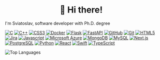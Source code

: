 # **<div align="center"> 👋 Hi there!</div>**
I'm Sviatoslav, software developer with Ph.D. degree

<!-- ⚡ Technologies -->

[![C](https://img.shields.io/badge/C-A8B9CC?style=flat-square&logo=c&logoColor=white)](https://en.wikipedia.org/wiki/C_(programming_language))
[![C++](https://img.shields.io/badge/C++-00599C?style=flat-square&logo=c%2B%2B&logoColor=white)](https://en.wikipedia.org/wiki/C%2B%2B)
[![CSS3](https://img.shields.io/badge/CSS3-1572B6?style=flat-square&logo=css3&logoColor=white)](https://developer.mozilla.org/en-US/docs/Web/CSS)
[![Docker](https://img.shields.io/badge/Docker-2496ED?style=flat-square&logo=docker&logoColor=white)](https://www.docker.com/)
[![Flask](https://img.shields.io/badge/Flask-000000?style=flat-square&logo=flask&logoColor=white)](https://palletsprojects.com/p/flask/)
[![FastAPI](https://img.shields.io/badge/FastAPI-009688?style=flat-square&logo=fastapi&logoColor=white)](https://fastapi.tiangolo.com/)
[![GitHub](https://img.shields.io/badge/GitHub-181717?style=flat-square&logo=github&logoColor=white)](https://github.com/)
[![Git](https://img.shields.io/badge/Git-F05032?style=flat-square&logo=git&logoColor=white)](https://git-scm.com/)
[![HTML5](https://img.shields.io/badge/HTML5-E34F26?style=flat-square&logo=html5&logoColor=white)](https://developer.mozilla.org/en-US/docs/Web/HTML)
[![Jira](https://img.shields.io/badge/Jira-0052CC?style=flat-square&logo=jira&logoColor=white)](https://www.atlassian.com/software/jira)
[![Javascript](https://img.shields.io/badge/Javascript-F7DF1E?style=flat-square&logo=javascript&logoColor=black)](https://developer.mozilla.org/en-US/docs/Web/JavaScript)
[![Microsoft Azure](https://img.shields.io/badge/Microsoft_Azure-0089D6?style=flat-square&logo=microsoft-azure&logoColor=white)](https://azure.microsoft.com/)
[![MongoDB](https://img.shields.io/badge/MongoDB-47A248?style=flat-square&logo=mongodb&logoColor=white)](https://www.mongodb.com/)
[![MySQL](https://img.shields.io/badge/MySQL-4479A1?style=flat-square&logo=mysql&logoColor=white)](https://www.mysql.com/)
[![Next.js](https://img.shields.io/badge/Next.js-000000?style=flat-square&logo=next.js&logoColor=white)](https://nextjs.org/)
[![PostgreSQL](https://img.shields.io/badge/PostgreSQL-336791?style=flat-square&logo=postgresql&logoColor=white)](https://www.postgresql.org/)
[![Python](https://img.shields.io/badge/Python-3776AB?style=flat-square&logo=python&logoColor=white)](https://www.python.org/)
[![React](https://img.shields.io/badge/React-61DAFB?style=flat-square&logo=react&logoColor=white)](https://reactjs.org/)
[![Swift](https://img.shields.io/badge/Swift-FA7343?style=flat-square&logo=swift&logoColor=white)](https://developer.apple.com/swift/)
[![TypeScript](https://img.shields.io/badge/TypeScript-007ACC?style=flat-square&logo=typescript&logoColor=white)](https://www.typescriptlang.org/)

<!-- **Get in touch:** -->
<!-- [![Github Badge](https://img.shields.io/badge/-Dartrisen-grey?style=flat&logo=github&logoColor=white&link=https://github.com/Dartrisen/)](https://www.github.com/Dartrisen/)
[![Twitter Badge](https://img.shields.io/badge/-Dartrisen-grey?style=flat&logo=twitter&logoColor=white&link=https://twitter.com/Dartrisen/)](https://twitter.com/Dartrisen/)-->

<!-- [![Github Badge](https://img.shields.io/github/followers/Dartrisen?label=Dartrisen&style=social)](https://www.github.com/Dartrisen/) -->
<!-- [![Twitter Badge](https://img.shields.io/twitter/follow/Dartrisen?label=Dartrisen&style=social)](https://twitter.com/Dartrisen/) -->

<!-- 📫 Feel free to connect and explore my repositories. -->

<!-- ## Some of my Github Stats -->
<!-- [![GitHub Stats](https://github-readme-stats-axpwmfcg3.vercel.app/api?username=Dartrisen&show_icons=true&include_all_commits=true&count_private=true&hide=contribs)](https://github.com/Dartrisen/github-readme-stats) -->
![Top Languages](https://github-readme-stats.vercel.app/api/top-langs?username=dartrisen&show_icons=true&locale=en&layout=compact)
